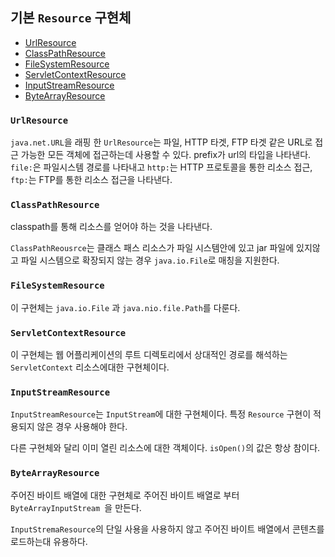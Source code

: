 ## 기본 `Resource` 구현체

-  [UrlResource](#urlresource)
-  [ClassPathResource](#classpathresource)
-  [FileSystemResource](#filesystemresource)
-  [ServletContextResource](#servletcontextresource)
-  [InputStreamResource](#inputstreamresource)
-  [ByteArrayResource](#bytearrayresource)

### `UrlResource`

`java.net.URL`을 래핑 한 `UrlResource`는 파일, HTTP 타겟, FTP 타겟 같은 URL로 접근 가능한 모든 객체에 접근하는데 사용할 수 있다. prefix가 url의 타입을 나타낸다. `file:`은  파일시스템 경로를 나타내고 `http:`는 HTTP 프로토콜을 통한 리소스 접근, `ftp:`는 FTP를 통한 리소스 접근을 나타낸다.

### `ClassPathResource`

classpath를 통해 리소스를 얻어야 하는 것을 나타낸다.

`ClassPathReousrce`는 클래스 패스 리소스가 파일 시스템안에 있고 jar 파일에 있지않고 파일 시스템으로 확장되지 않는 경우 `java.io.File`로 매칭을 지원한다.

### `FileSystemResource`

이 구현체는 `java.io.File` 과 `java.nio.file.Path`를 다룬다.

### `ServletContextResource`

이 구현체는 웹 어플리케이션의 루트 디렉토리에서 상대적인 경로를 해석하는 `ServletContext` 리소스에대한 구현체이다.

### `InputStreamResource`

`InputStreamResource`는 `InputStream`에 대한 구현체이다.  특정 `Resource` 구현이 적용되지 않은 경우 사용해야 한다. 

다른 구현체와 달리 이미 열린 리소스에 대한 객체이다. `isOpen()`의 값은 항상 참이다.

### `ByteArrayResource`

주어진 바이트 배열에 대한 구현체로 주어진 바이트 배열로 부터 `ByteArrayInputStream `을 만든다.

`InputStremaResource`의 단일 사용을 사용하지 않고 주어진 바이트 배열에서 콘텐츠를 로드하는대 유용하다.